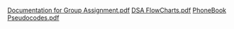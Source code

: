 [Documentation for Group Assignment.pdf](https://github.com/user-attachments/files/17357204/Documentation.for.Group.Assignment.pdf)
[DSA FlowCharts.pdf](https://github.com/user-attachments/files/17357206/DSA.FlowCharts.pdf)
[PhoneBook Pseudocodes.pdf](https://github.com/user-attachments/files/17357207/PhoneBook.Pseudocodes.pdf)
